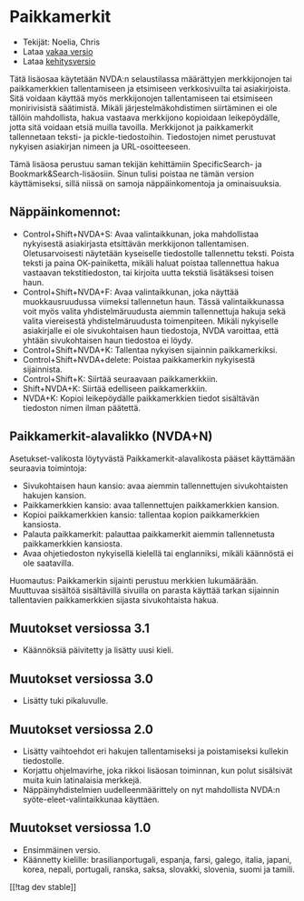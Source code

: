# Paikkamerkit #

* Tekijät: Noelia, Chris
* Lataa [vakaa versio][1]
* Lataa [kehitysversio][2]

Tätä lisäosaa käytetään NVDA:n selaustilassa määrättyjen merkkijonojen tai
paikkamerkkien tallentamiseen ja etsimiseen verkkosivuilta tai
asiakirjoista. Sitä voidaan käyttää myös merkkijonojen tallentamiseen tai
etsimiseen monirivisistä säätimistä. Mikäli järjestelmäkohdistimen
siirtäminen ei ole tällöin mahdollista, hakua vastaava merkkijono kopioidaan
leikepöydälle, jotta sitä voidaan etsiä muilla tavoilla.  Merkkijonot ja
paikkamerkit tallennetaan teksti- ja pickle-tiedostoihin. Tiedostojen nimet
perustuvat nykyisen asiakirjan nimeen ja URL-osoitteeseen.

Tämä lisäosa perustuu saman tekijän kehittämiin SpecificSearch- ja
Bookmark&Search-lisäosiin. Sinun tulisi poistaa ne tämän version
käyttämiseksi, sillä niissä on samoja näppäinkomentoja ja ominaisuuksia.

## Näppäinkomennot: ##

*	Control+Shift+NVDA+S: Avaa valintaikkunan, joka mahdollistaa nykyisestä asiakirjasta etsittävän merkkijonon tallentamisen. Oletusarvoisesti näytetään kyseiselle tiedostolle tallennettu teksti. Poista teksti ja paina OK-painiketta, mikäli haluat poistaa tallennettua hakua vastaavan tekstitiedoston, tai kirjoita uutta tekstiä lisätäksesi toisen haun.
*	Control+Shift+NVDA+F: Avaa valintaikkunan, joka näyttää muokkausruudussa viimeksi tallennetun haun. Tässä valintaikkunassa voit myös valita yhdistelmäruudusta aiemmin tallennettuja hakuja sekä valita viereisestä yhdistelmäruudusta toimenpiteen. Mikäli nykyiselle asiakirjalle ei ole sivukohtaisen haun tiedostoja, NVDA varoittaa, että yhtään sivukohtaisen haun tiedostoa ei löydy.
*	Control+Shift+NVDA+K: Tallentaa nykyisen sijainnin paikkamerkiksi.
*	Control+Shift+NVDA+delete: Poistaa paikkamerkin nykyisestä sijainnista.
*	Control+Shift+K: Siirtää seuraavaan paikkamerkkiin.
*	Shift+NVDA+K: Siirtää edelliseen paikkamerkkiin.
*	NVDA+K: Kopioi leikepöydälle paikkamerkkien tiedot sisältävän tiedoston nimen ilman päätettä.

## Paikkamerkit-alavalikko (NVDA+N) ##


Asetukset-valikosta löytyvästä Paikkamerkit-alavalikosta pääset käyttämään
seuraavia toimintoja:

*	Sivukohtaisen haun kansio: avaa aiemmin tallennettujen sivukohtaisten
  hakujen kansion.
*	Paikkamerkkien kansio: avaa tallennettujen paikkamerkkien kansion.
*	Kopioi paikkamerkkien kansio: tallentaa kopion paikkamerkkien kansiosta.
*	Palauta paikkamerkit: palauttaa paikkamerkit aiemmin tallennetusta
  paikkamerkkien kansiosta.
*	Avaa ohjetiedoston nykyisellä kielellä tai englanniksi, mikäli käännöstä
  ei ole saatavilla.

Huomautus: Paikkamerkin sijainti perustuu merkkien lukumäärään. Muuttuvaa
sisältöä sisältävillä sivuilla on parasta käyttää tarkan sijainnin
tallentavien paikkamerkkien sijasta sivukohtaista hakua.

## Muutokset versiossa 3.1 ##
* Käännöksiä päivitetty ja lisätty uusi kieli.

## Muutokset versiossa 3.0 ##
* Lisätty tuki pikaluvulle.

## Muutokset versiossa 2.0 ##
* Lisätty vaihtoehdot eri hakujen tallentamiseksi ja poistamiseksi kullekin
  tiedostolle.
* Korjattu ohjelmavirhe, joka rikkoi lisäosan toiminnan, kun polut
  sisälsivät muita kuin latinalaisia merkkejä.
* Näppäinyhdistelmien uudelleenmäärittely on nyt mahdollista NVDA:n
  syöte-eleet-valintaikkunaa käyttäen.


## Muutokset versiossa 1.0 ##
* Ensimmäinen versio.
* Käännetty kielille: brasilianportugali, espanja, farsi, galego, italia,
  japani, korea, nepali, portugali, ranska, saksa, slovakki, slovenia, suomi
  ja tamili.

[[!tag dev stable]]

[1]: http://addons.nvda-project.org/files/get.php?file=pm

[2]: http://addons.nvda-project.org/files/get.php?file=pm-dev
